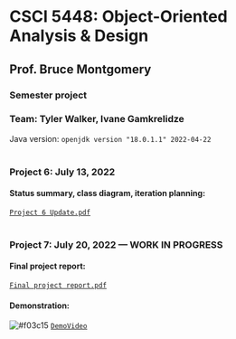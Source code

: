 # CSCI 5448: Object-Oriented Analysis & Design
## Prof. Bruce Montgomery
### Semester project
### Team: Tyler Walker, Ivane Gamkrelidze<br/>

Java version: ```openjdk version "18.0.1.1" 2022-04-22```<br/><br/>

### Project 6: July 13, 2022
#### Status summary, class diagram, iteration planning:
[`Project 6 Update.pdf`](Project%206%20Update.pdf)<br/><br/>

### Project 7: July 20, 2022 — WORK IN PROGRESS
#### Final project report:
[`Final project report.pdf`](Final%20project%20report.pdf)<br/>

#### Demonstration:
![#f03c15](https://via.placeholder.com/15/f03c15/f03c15.png) [`DemoVideo`](DemoVideo)<br/><br/><br/>
